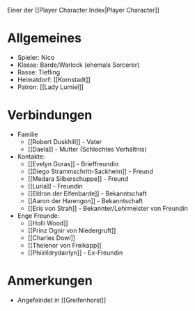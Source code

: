 Einer der [[Player Character Index|Player Character]]

# Allgemeines
- Spieler: Nico
- Klasse: Barde/Warlock (ehemals Sorcerer)
- Rasse: Tiefling 
- Heimatdorf: [[Kornstadt]]
- Patron: [[Lady Lumiel]]

# Verbindungen
- Familie
	- [[Robert Duskhill]] - Vater
	- [[Daela]] - Mutter (Schlechtes Verhältnis)
- Kontakte:
	- [[Evelyn Goras]] - Brieffreundin
	- [[Diego Strammschritt-Sackheim]] - Freund
	- [[Medara Silberschuppe]] - Freund
	- [[Luria]] - Freundin
	- [[Eldron der Elfenbarde]] - Bekanntschaft
	- [[Aaron der Harengon]] - Bekanntschaft
	- [[Eris von Strah]] - Bekannter/Lehrmeister von Freundin
- Enge Freunde:
	- [[Holli Wood]] 
	- [[Prinz Ognir von Niedergruft]]
	- [[Charles Dowi]]
	- [[Thelenor von Freikapp]]
	- [[Phiirildrydairlyn]] - Ex-Freundin
# Anmerkungen
- Angefeindet in [[Greifenhorst]]